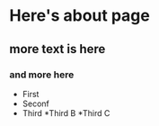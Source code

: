 
# Here's about page
## more text is here
### and more here
  <script>
  window.alert("There it is!");
    </script>
    
* First
* Seconf
* Third
  *Third B
  *Third C

  
